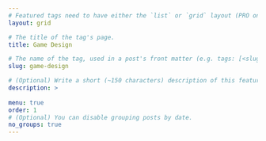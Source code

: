 ```yaml
---
# Featured tags need to have either the `list` or `grid` layout (PRO only).
layout: grid

# The title of the tag's page.
title: Game Design

# The name of the tag, used in a post's front matter (e.g. tags: [<slug>]).
slug: game-design

# (Optional) Write a short (~150 characters) description of this featured tag.
description: >
 
menu: true
order: 1
# (Optional) You can disable grouping posts by date.
no_groups: true
---
```

